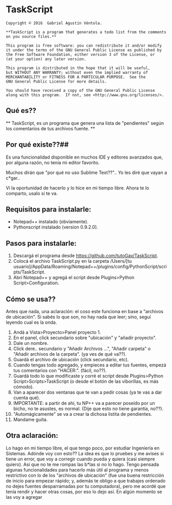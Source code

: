 # TaskScript

	Copyright © 2016  Gabriel Agustín Véntola.
	
	**TaskScript is a program that generates a todo list from the comments
	on you source files.**

    This program is free software: you can redistribute it and/or modify
    it under the terms of the GNU General Public License as published by
    the Free Software Foundation, either version 3 of the License, or
    (at your option) any later version.

    This program is distributed in the hope that it will be useful,
    but WITHOUT ANY WARRANTY; without even the implied warranty of
    MERCHANTABILITY or FITNESS FOR A PARTICULAR PURPOSE.  See the
    GNU General Public License for more details.

    You should have received a copy of the GNU General Public License
    along with this program.  If not, see <http://www.gnu.org/licenses/>.
	

## Qué es?? ##
** TaskScript, es un programa que genera una lista de "pendientes" según los comentarios de tus archivos fuente. **

## Por qué existe??##
Es una funcionalidad disponible en muchos IDE y editores avanzados que, por alguna razón, no tenía mi editor favorito.

Muchos dirán que "por qué no uso Sublime Text??".. Yo les diré que vayan a c*gar..

Vi la oportunidad de hacerlo y lo hice en mi tiempo libre. Ahora te lo comparto, usalo si te va.
	
## Requisitos para instalarle: ##
- Notepad++ instalado (obviamente).
- Pythonscript instalado (version 0.9.2.0).
	
## Pasos para instalarle: #
1. Descargá el programa desde https://github.com/tutoGav/TaskScript.
2. Colocá el archivo TaskScript.py en la carpeta /Users/[tu usuario]/AppData/Roaming/Notepad++/plugins/config/PythonScript/scripts/TaskScript.
3. Abrí Notepad++ y agregá el script desde Plugins>Python Script>Configuration.

## Cómo se usa?? ##
Antes que nada, una aclaración: el coso este funciona en base a
"archivos de ubicación". Si sabés lo que son, no hay nada que leer;
sino, seguí leyendo cual es la onda.

1. Andá a Vista>Proyecto>Panel proyecto 1.
2. En el panel, click secundario sobre "ubicación" y "añadir proyecto".
3. Dale un nombre.
4. Click dere.. secundario y "Añadir Archivos ...", "Añadir carpeta" o "Añadir archivos de la carpeta". (ya ves de qué va??).
5. Guardá el archivo de ubicación (click secundario, etc).
6. Cuando tengas todo agregado, y empieces a editar tus fuentes, empezá tus comentarios con "HACER:". (fácil, no??).
7. Guardá todo lo que modificaste y corré el script desde Plugins>Python Script>Scripts>TaskScript (o desde el botón de las viborillas, es más cómodo).
8. Van a aparecer dos ventanas que te van a pedir cosas (ya te vas a dar cuenta qué).
9. IMPORTANTE: a partir de ahí, tu NP++ va a parecer poseído por un bicho, no te asustes, es normal. (Dije que esto no tiene garantía, no??).
10. "Automágicamente" se va a crear la dichosa listita de pendientes.
11. Mandame guita.

## Otra aclaración: ##
Lo hago en mi tiempo libre, el que tengo poco, por estudiar Ingeniería en Sistemas.
Adónde voy con esto??
La idea es que lo pruebes y me avises si tiene un error, que voy a corregir cuando pueda y quiera (casi siempre quiero). Así que no te me rompas las b*las si no lo hago.
Tengo pensada algunas funcionalidades para hacerlo más útil al programa y menos restrictivo con lo de los "archivos de ubicación" (fue una buena restricción de inicio para
empezar rápido; y, además te obligo a que trabajes ordenado no dejes fuentes desparramadas por tu computadora), pero me acordé que tenía rendir y hacer otras cosas, por eso lo dejo así. En algún momento se las voy a agregar